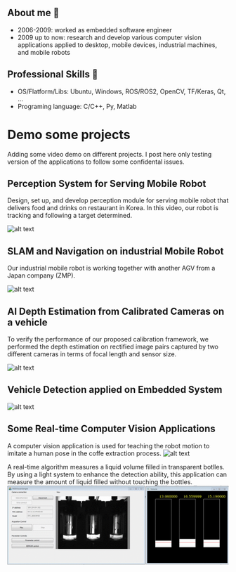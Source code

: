 
## About me 

*	2006-2009: worked as embedded software engineer
*	2009  up to now: research and develop various computer vision applications applied to desktop, mobile devices, industrial machines, and mobile robots 

## Professional Skills 
* OS/Flatform/Libs: Ubuntu, Windows, ROS/ROS2, OpenCV, TF/Keras, Qt, ...
* Programing language: C/C++, Py, Matlab


# Demo some projects 
Adding some video demo on different projects. I post here only testing version of the applications to follow some confidental issues.

##  Perception System for Serving Mobile Robot
 
 Design, set up, and develop perception module for serving mobile robot that delivers food and drinks on restaurant in Korea. In this video, our robot is tracking and following a target determined.
 
 ![alt text](https://github.com/nguyenhau/demos/blob/main/GIFs/Follower.gif)
 
##  SLAM and Navigation on industrial Mobile Robot

Our industrial mobile robot is working together with another AGV from a Japan company (ZMP). 
  
  ![alt text](https://github.com/nguyenhau/demos/blob/b22e74ccb0a61011c9ebfb9ea5c3ec7b383a7bb7/GIFs/TBot%20and%20ZMP.gif)
  
  
  
## AI Depth Estimation from Calibrated Cameras on  a vehicle

To verify the performance of our proposed calibration framework, we performed the depth estimation on rectified image pairs captured by two different cameras in terms of focal length and sensor size.

  ![alt text](https://github.com/nguyenhau/demos/blob/main/GIFs/Stereo.gif)
  
 
## Vehicle Detection applied on Embedded System

  ![alt text](https://github.com/nguyenhau/demos/blob/main/GIFs/Vehicle%20Tracking%20on%20embedded%20System.gif)
 
##  Some Real-time Computer Vision Applications

A computer vision application is used for teaching the robot motion to imitate a human pose in the coffe extraction process.
 ![alt text](https://github.com/nguyenhau/demos/blob/main/GIFs/UR%20Teaching.gif)
 
 A real-time algorithm measures a liquid volume filled in transparent botlles. By using a light system to enhance the detection ability, this application can measure the amount of liquid filled without touching the bottles.
 ![alt text](https://github.com/nguyenhau/demos/blob/main/GIFs/liquid%20level%20measurement.gif)
 

